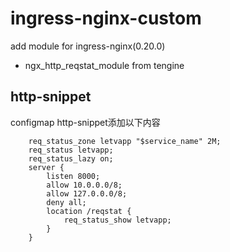 # ingress-nginx-custom
add module for ingress-nginx(0.20.0)

* ngx_http_reqstat_module from tengine

## http-snippet
configmap http-snippet添加以下内容

```
	req_status_zone letvapp "$service_name" 2M;
	req_status letvapp;
	req_status_lazy on;
	server {
		listen 8000;
		allow 10.0.0.0/8;
		allow 127.0.0.0/8;
		deny all;
		location /reqstat {
			req_status_show letvapp;
		}
	}
```
